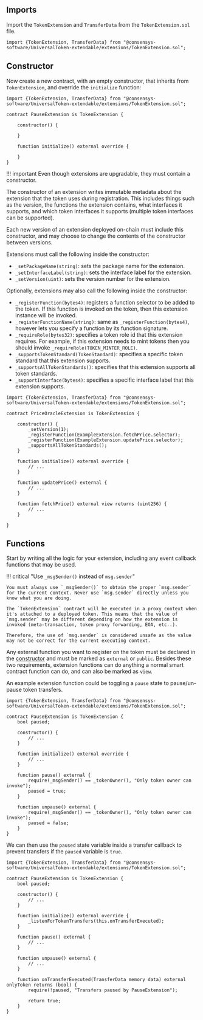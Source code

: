 ## Imports

Import the `TokenExtension` and `TransferData` from the `TokenExtension.sol` file.

```solidity
import {TokenExtension, TransferData} from "@consensys-software/UniversalToken-extendable/extensions/TokenExtension.sol";
```

## Constructor

Now create a new contract, with an empty constructor, that inherits from `TokenExtension`, and override the `initialize` function:

```solidity
import {TokenExtension, TransferData} from "@consensys-software/UniversalToken-extendable/extensions/TokenExtension.sol";

contract PauseExtension is TokenExtension {

    constructor() {

    }

    function initialize() external override {

    }
}
```

!!! important
    Even though extensions are upgradable, they must contain a constructor. 

The constructor of an extension writes immutable metadata about the extension that the token uses during registration. This includes things such as the version, the functions the extension contains, what interfaces it supports, and which token interfaces it supports (multiple token interfaces can be supported). 

Each new version of an extension deployed on-chain must include this constructor, and may choose to change the contents of the constructor between versions. 

Extensions must call the following inside the constructor:

* `_setPackageName(string)`: sets the package name for the extension.
* `_setInterfaceLabel(string)`: sets the interface label for the extension.
* `_setVersion(uint)`: sets the version number for the extension.

Optionally, extensions may also call the following inside the constructor:

* `_registerFunction(bytes4)`: registers a function selector to be added to the token. If this function is invoked on the token, then this extension instance will be invoked.
* `_registerFunctionName(string)`: same as `_registerFunction(bytes4)`, however lets you specify a function by its function signature.
* `_requireRole(bytes32)`: specifies a token role id that this extension requires. For example, if this extension needs to mint tokens then you should invoke `_requireRole(TOKEN_MINTER_ROLE)`.
* `_supportsTokenStandard(TokenStandard)`: specifies a specific token standard that this extension supports.
* `_supportsAllTokenStandards()`: specifies that this extension supports all token standards.
* `_supportInterface(bytes4)`: specifies a specific interface label that this extension supports.

```solidity
import {TokenExtension, TransferData} from "@consensys-software/UniversalToken-extendable/extensions/TokenExtension.sol";

contract PriceOracleExtension is TokenExtension {

    constructor() {
        _setVersion(1);
        _registerFunction(ExampleExtension.fetchPrice.selector);
        _registerFunction(ExampleExtension.updatePrice.selector);
        _supportsAllTokenStandards();
    }

    function initialize() external override {
        // ...
    }
        
    function updatePrice() external {
        // ...
    }
    
    function fetchPrice() external view returns (uint256) {
        // ...
    }

}
```


## Functions

Start by writing all the logic for your extension, including any event callback functions that may be used. 

!!! critical "Use `_msgSender()` instead of `msg.sender`"

    You must always use `_msgSender()` to obtain the proper `msg.sender` for the current context. Never use `msg.sender` directly unless you know what you are doing.
    
    The `TokenExtension` contract will be executed in a proxy context when it's attached to a deployed token. This means that the value of `msg.sender` may be different depending on how the extension is invoked (meta-transaction, token proxy forwarding, EOA, etc..). 

    Therefore, the use of `msg.sender` is considered unsafe as the value may not be correct for the current executing context.     

Any external function you want to register on the token must be declared in the [constructor](#constructor) and must be marked as `external` or `public`. Besides these two requirements, extension functions can do anything a normal smart contract function can do, and can also be marked as `view`. 

An example extension function could be toggling a `pause` state to pause/un-pause token transfers.

```solidity
import {TokenExtension, TransferData} from "@consensys-software/UniversalToken-extendable/extensions/TokenExtension.sol";

contract PauseExtension is TokenExtension {
    bool paused;

    constructor() {
        // ...
    }

    function initialize() external override {
        // ...
    }
        
    function pause() external {
        require(_msgSender() == _tokenOwner(), "Only token owner can invoke");
        paused = true;
    }
    
    function unpause() external {
        require(_msgSender() == _tokenOwner(), "Only token owner can invoke");
        paused = false;
    }
}
```

We can then use the `paused` state variable inside a transfer callback to prevent transfers if the `paused` variable is `true`.

```solidity
import {TokenExtension, TransferData} from "@consensys-software/UniversalToken-extendable/extensions/TokenExtension.sol";

contract PauseExtension is TokenExtension {
    bool paused;

    constructor() {
        // ...
    }

    function initialize() external override {
        _listenForTokenTransfers(this.onTransferExecuted);
    }
        
    function pause() external {
        // ...
    }
    
    function unpause() external {
        // ...
    }
        
    function onTransferExecuted(TransferData memory data) external onlyToken returns (bool) {
        require(!paused, "Transfers paused by PauseExtension");

        return true;
    }
}
```





